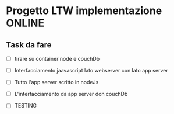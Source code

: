 # Progetto LTW implementazione ONLINE

## Task da fare
 - [ ] tirare su container node e couchDb
 - [ ] Interfacciamento jaavascript lato webserver con lato app server
 - [ ] Tutto l'app server scritto in nodeJs
 - [ ] L'interfacciamento da app server don couchDb
 - [ ] TESTING
 
